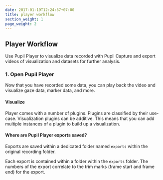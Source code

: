 ```yaml
---
date: 2017-01-19T12:24:57+07:00
title: player workflow
section_weight: 1
page_weight: 2
---
```


## Player Workflow
Use Pupil Player to visualize data recorded with Pupil Capture and export videos of visualization and datasets for further analysis.

### 1. Open Pupil Player

<!-- <img src="../../images/videos/icons/svg/pp.svg" class="feature-center logo" width="20%" alt="Pupil Player logo" > -->

Now that you have recorded some data, you can play back the video and visualize gaze data, marker data, and more.

#### Visualize

Player comes with a number of plugins. Plugins are classified by their use-case. Visualization plugins can be additive. This means that you can add multiple instances of a plugin to build up a visualization.

<!-- <video src="../../assets/videos/visualize/pp_vis.webm" ></iframe> -->

#### Where are Pupil Player exports saved?

<!-- <img src="../../images/videos/pupil-player/recording/export_folder.webp" alt="Export folder" > -->

Exports are saved within a dedicated folder named `exports` within the original recording folder.

Each export is contained within a folder within the `exports` folder. The numbers of the export correlate to the trim marks (frame start and frame end) for the export.
